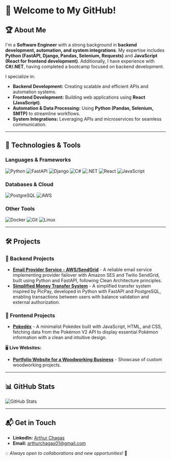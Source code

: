 # 👋 Welcome to My GitHub!

## 🏆 About Me
I'm a **Software Engineer** with a strong background in **backend development, automation, and system integrations**. My expertise includes **Python (FastAPI, Django, Pandas, Selenium, Requests)** and **JavaScript (React for frontend development)**. Additionally, I have experience with **C#/.NET**, having completed a bootcamp focused on backend development. 

I specialize in:
- **Backend Development:** Creating scalable and efficient APIs and automation systems.
- **Frontend Development:** Building web applications using **React (JavaScript)**.
- **Automation & Data Processing:** Using **Python (Pandas, Selenium, SMTP)** to streamline workflows.
- **System Integrations:** Leveraging APIs and microservices for seamless communication.

---

## 🚀 Technologies & Tools

### **Languages & Frameworks**
![Python](https://img.shields.io/badge/Python-3776AB?style=for-the-badge&logo=python&logoColor=white)
![FastAPI](https://img.shields.io/badge/FastAPI-009688?style=for-the-badge&logo=fastapi&logoColor=white)
![Django](https://img.shields.io/badge/Django-092E20?style=for-the-badge&logo=django&logoColor=white)
![C#](https://img.shields.io/badge/C%23-239120?style=for-the-badge&logo=csharp&logoColor=white)
![.NET](https://img.shields.io/badge/.NET-512BD4?style=for-the-badge&logo=dotnet&logoColor=white)
![React](https://img.shields.io/badge/React-20232A?style=for-the-badge&logo=react&logoColor=61DAFB)
![JavaScript](https://img.shields.io/badge/JavaScript-F7DF1E?style=for-the-badge&logo=javascript&logoColor=black)

### **Databases & Cloud**
![PostgreSQL](https://img.shields.io/badge/PostgreSQL-336791?style=for-the-badge&logo=postgresql&logoColor=white)
![AWS](https://img.shields.io/badge/AWS-232F3E?style=for-the-badge&logo=amazon-aws&logoColor=white)

### **Other Tools**
![Docker](https://img.shields.io/badge/Docker-2496ED?style=for-the-badge&logo=docker&logoColor=white)
![Git](https://img.shields.io/badge/Git-F05032?style=for-the-badge&logo=git&logoColor=white)
![Linux](https://img.shields.io/badge/Linux-FCC624?style=for-the-badge&logo=linux&logoColor=black)

---

## 🛠️ Projects

### **🔹 Backend Projects**
- **[Email Provider Service - AWS/SendGrid](https://github.com/Arthurchagas01/email-service-uber)** - A reliable email service implementing provider failover with Amazon SES and Twilio SendGrid, built using Python and FastAPI, following Clean Architecture principles.
- **[Simplified Money Transfer System](https://github.com/Arthurchagas01/simplified-picpay-money-transfer-python)** - A simplified transfer system inspired by PicPay, developed in Python with FastAPI and PostgreSQL, enabling transactions between users with balance validation and external authorization.

### **🎨 Frontend Projects**
- **[Pokedéx](https://github.com/Arthurchagas01/js-developer-pokedex)** - A minimalist Pokédex built with JavaScript, HTML, and CSS, fetching data from the Pokémon V2 API to display essential Pokémon information with a clean and intuitive design.
  
🖥️ **Live Websites:**
- **[Portfolio Website for a Woodworking Business](https://arthurchagas01.github.io/marcenaria-portfolio-custom-woodworking-website-react/)** - Showcase of custom woodworking projects.

---

## 📊 GitHub Stats
![GitHub Stats](https://github-readme-stats.vercel.app/api?username=Arthurchagas01&show_icons=true&theme=dark)

---

## 📬 Get in Touch
- **LinkedIn:** [Arthur Chagas](https://www.linkedin.com/in/arthur-chagas-72842a4a/)
- **Email:** arthurchagas01@gmail.com

💡 *Always open to collaborations and new opportunities!* 🚀
